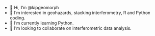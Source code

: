 - 👋 Hi, I’m @kipgeomorph
- 👀 I’m interested in geohazards, stacking interferometry, R and Python coding.
- 🌱 I’m currently learning Python.
- 💞️ I’m looking to collaborate on interferometric data analysis.


<!---
kipgeomorph/kipgeomorph is a ✨ special ✨ repository because its `README.md` (this file) appears on your GitHub profile.
You can click the Preview link to take a look at your changes.
--->
